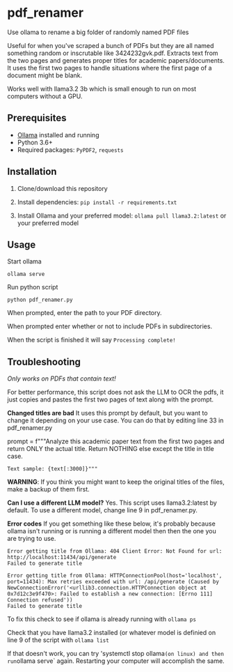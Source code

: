 # pdf_renamer
Use ollama to rename a big folder of randomly named PDF files 

Useful for when you've scraped a bunch of PDFs but they are all named something random or inscrutable like 3424232gvk.pdf. Extracts text from the two pages and generates proper titles for academic papers/documents. It uses the first two pages to handle situations where the first page of a document might be blank. 

Works well with llama3.2 3b which is small enough to run on most computers without a GPU. 

## Prerequisites
- [Ollama](https://ollama.ai/) installed and running
- Python 3.6+
- Required packages: `PyPDF2`, `requests`

## Installation
1. Clone/download this repository
2. Install dependencies:
```pip install -r requirements.txt```

4. Install Ollama and your preferred model:
``` ollama pull llama3.2:latest ``` or your preferred model

## Usage

Start ollama

```ollama serve```

Run python script

```
python pdf_renamer.py
```

When prompted, enter the path to your PDF directory.

When prompted enter whether or not to include PDFs in subdirectories. 

When the script is finished it will say ```Processing complete!```

## Troubleshooting
*Only works on PDFs that contain text!*

For better performance, this script does not ask the LLM to OCR the pdfs, it just copies and pastes the first two pages of text along with the prompt. 

**Changed titles are bad**
It uses this prompt by default, but you want to change it depending on your use case. You can do that by editing line 33 in pdf_renamer.py

 prompt = f"""Analyze this academic paper text from the first two pages and return ONLY the actual title. 
    Return NOTHING else except the title in title case. 

    Text sample: {text[:3000]}"""
    
**WARNING**: If you think you might want to keep the original titles of the files, make a backup of them first. 
    
**Can I use a different LLM model?**
  Yes. This script uses llama3.2:latest by default. To use a different model, change line 9 in  pdf_renamer.py. 

**Error codes**
If you get something like these below, it's probably because ollama isn't running or is running a different model then then the one you are trying to use. 


```
Error getting title from Ollama: 404 Client Error: Not Found for url: http://localhost:11434/api/generate
Failed to generate title
```


```
Error getting title from Ollama: HTTPConnectionPool(host='localhost', port=11434): Max retries exceeded with url: /api/generate (Caused by NewConnectionError('<urllib3.connection.HTTPConnection object at 0x7d12c3e9f470>: Failed to establish a new connection: [Errno 111] Connection refused'))
Failed to generate title
```

To fix this check to see if ollama is already running with
```ollama ps```

Check that you have llama3.2 installed (or whatever model is definied on line 9 of the script with ```ollama list```

If that doesn't work, you can try 'systemctl stop ollama` (on linux) and then run `ollama serve` again. Restarting your computer will accomplish the same. 



